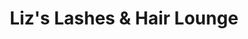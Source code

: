 ---
title: "Liz's Lashes & Hair Lounge"
url: /osceola/lizs-lashes-und-hair-lounge/
shop: Friseur
---